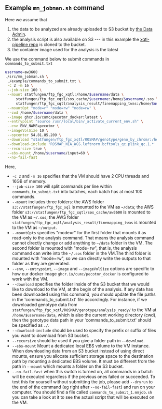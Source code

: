 ## Example `mm_jobman.sh` command

Here we assume that 

1. the data to be analyzed are already uploaded to S3 bucket by [the Data Admin](https://wanggroup.org/productivity_tips/memverge-aws#notes-for-data-admin).
2. the analysis script is also available on S3 --- in this example the [xqtl-pipeline repo](https://github.com/cumc/xqtl-pipeline) is cloned to the bucket.
3. the container image used for the analysis is the latest

We use the command below to submit commands in `commands_to_submit.txt`

```bash
username=aw3600
./src/mm_jobman.sh \
 ./example/commands_to_submit.txt \
 -c 2 -m 16 \
 --job-size 100 \
 --mount statfungen/ftp_fgc_xqtl:/home/$username/data \
	 statfungen/ftp_fgc_xqtl/sos_cache/$username:/home/$username/.sos \
	 statfungen/ftp_fgc_xqtl/analysis_result/finemapping_twas:/home/$username/output \
 --mountOpt "mode=r" "mode=rw" "mode=rw" \
 --cwd /home/$username/data \
 --image ghcr.io/cumc/pecotmr_docker:latest \
 --entrypoint "source /usr/local/bin/_activate_current_env.sh" \
 --env ENV_NAME=pecotmr \
 --imageVolSize 10 \
 --opcenter 54.81.85.209 \
 --download "statfungen/ftp_fgc_xqtl/ROSMAP/genotype/geno_by_chrom/:/home/$username/input/" \
 --download-include 'ROSMAP_NIA_WGS.leftnorm.bcftools_qc.plink_qc.1.*'  \
 --recursive true \
 --ebs-mount /home/$username/input=60 \
 --no-fail-fast 
```

Here, 

- `-c 2` and `-m 16` specifies that the VM should have 2 CPU threads and 16GB of memory.
- `--job-size 100` will split commands per line within `commands_to_submit.txt` into batches, each batch has at most 100 commands.
- `--mount` includes three folders: the AWS folder `s3://statfungen/ftp_fgc_xql` is mounted to the VM as `~/data`; the AWS folder `s3://statfungen/ftp_fgc_xqtl/sos_cache/aw3600` is mounted to the VM as `~/.sos`; the AWS folder `statfungen/ftp_fgc_xqtl/analysis_result/finemapping_twas` is mounted to the VM as `~/output`.
- `--mountOpts` specifies "mode=r" for the first folder that mounts it as read-only to the analysis command. That means the analysis command cannot directly change or add anything to `~/data` folder in the VM. The second folder is mounted with "mode=rw", that is, the analysis command can write into the `~/.sos` folder in the VM.The third folder is mounted with "mode=rw", so we can directly write the outputs to that folder as they are generated.
- `--env`, `--entrypoint`, `--image` and  `--imageVolSize` options are specific to how our docker image `ghcr.io/cumc/pecotmr_docker` is configured to work with the VM.  
- `--download` specifies the folder inside of the S3 bucket that we would like to download to the VM, at the begin of the analysis. If any data has been downloaded using this command, you should update the file paths in the 'commands_to_submit.txt' file accordingly. For instance, if we downloaded genotype data from `statfungen/ftp_fgc_xqtl/ROSMAP/genotype/analysis_ready/` to the VM at `/home/$username/data`, which is also the current working directory (cwd), then the genotype data path in your 'commands_to_submit.txt' should be specified as `./`.
- `--download-include` should be used to specify the prefix or suffix of files you want to download from S3 bucket. 
- `--recursive` should be used if you give a folder path in `--download`.
- `--ebs-mount` Mount a dedicated local EBS volume to the VM instance. When downloading data from an S3 bucket instead of using direct mounts, ensure you allocate sufficient storage space to the destination path by mounting a dedicated EBS volume. It must be different from the path in `--mount` which mounts a folder on the S3 bucket. 
- `--no-fail-fast` when this switch is turned on, all commands in a batch will be executed regardless if the previous ones failed or succeeded. 
To test this for yourself without submitting the job, please add `--dryrun` to the end of the command (eg right after `--no-fail-fast`) and run on your computer. You should find a file called `commands_to_submit_1.mmjob.sh` you can take a look at it to see the actual script that will be executed on the VM.
